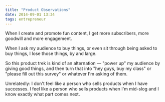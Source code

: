 ```yaml
---
title: "Product Observations"
date: 2014-09-01 13:34
tags: entrepreneur
---
```

When I create and promote fun content, I get more subscribers, more
goodwill and more engagement.

When I ask my audience to buy things, or even sit through being asked
to buy things, I lose those things, by and large.

So this product trek is kind of an alternation &mdash; &quot;power up&quot;
my audience by giving good things, and then turn that into
&quot;hey guys, buy my class&quot; or &quot;please fill out this survey&quot;
or whatever I'm asking of them.

Unrelatedly: I don't feel like a person who sells products when I
have successes. I feel like a person who sells products when I'm
mid-slog and I know exactly what part comes next.
